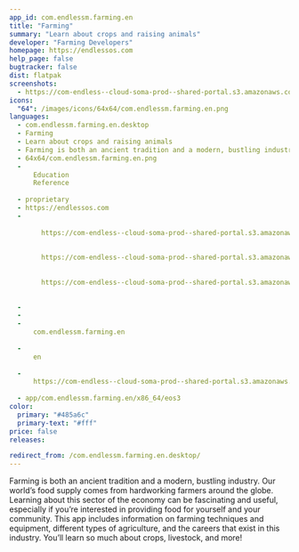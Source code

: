 ```yaml
---
app_id: com.endlessm.farming.en
title: "Farming"
summary: "Learn about crops and raising animals"
developer: "Farming Developers"
homepage: https://endlessos.com
help_page: false
bugtracker: false
dist: flatpak
screenshots:
  - https://com-endless--cloud-soma-prod--shared-portal.s3.amazonaws.com/apps.259.screenshots.0b3f1d5b-d802-4b78-a739-04f341c78479_201810231849273434.png
icons:
  "64": /images/icons/64x64/com.endlessm.farming.en.png
languages:
  - com.endlessm.farming.en.desktop
  - Farming
  - Learn about crops and raising animals
  - Farming is both an ancient tradition and a modern, bustling industry. Our world’s food supply comes from hardworking farmers around the globe. Learning about this sector of the economy can be fascinating and useful, especially if you’re interested in providing food for yourself and your community. This app includes information on farming techniques and equipment, different types of agriculture, and the careers that exist in this industry. You’ll learn so much about crops, livestock, and more!
  - 64x64/com.endlessm.farming.en.png
  - 
      Education
      Reference
    
  - proprietary
  - https://endlessos.com
  - 
      
        https://com-endless--cloud-soma-prod--shared-portal.s3.amazonaws.com/apps.259.screenshots.0b3f1d5b-d802-4b78-a739-04f341c78479_201810231849273434.png
      
      
        https://com-endless--cloud-soma-prod--shared-portal.s3.amazonaws.com/apps.259.screenshots.eeed1f41-df9b-4dff-bcbd-7ade770ee48a_201810231849273434.png
      
      
        https://com-endless--cloud-soma-prod--shared-portal.s3.amazonaws.com/apps.259.screenshots.2f3e0443-9e9b-45c6-8be1-159a0882c777_201810231849273434.png
      
    
  - 
  - 
  - 
      com.endlessm.farming.en
    
  - 
      en
    
  - 
      https://com-endless--cloud-soma-prod--shared-portal.s3.amazonaws.com/app.1138.appCenterThumbnail.206f6627-7c7e-41e9-9a11-c98d4daa54d7_201810231849062828.jpg
    
  - app/com.endlessm.farming.en/x86_64/eos3
color:
  primary: "#485a6c"
  primary-text: "#fff"
price: false
releases:

redirect_from: /com.endlessm.farming.en.desktop/
---
```


<p>Farming is both an ancient tradition and a modern, bustling industry. Our world’s food supply comes from hardworking farmers around the globe. Learning about this sector of the economy can be fascinating and useful, especially if you’re interested in providing food for yourself and your community. This app includes information on farming techniques and equipment, different types of agriculture, and the careers that exist in this industry. You’ll learn so much about crops, livestock, and more!</p>